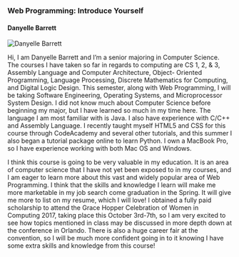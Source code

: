 ### Web Programming: Introduce Yourself
#### Danyelle Barrett

![Danyelle Barrett](https://scontent.fewr1-3.fna.fbcdn.net/v/t1.0-9/12472736_1518370175136518_5845334074427613761_n.jpg?oh=6725986528cf237617bcd97ee4bb218f&oe=5A1381B3)

Hi, I am Danyelle Barrett and I’m a senior majoring in Computer Science. The courses I have taken so far in regards to computing are CS 1, 2, & 3, Assembly Language and Computer Architecture, Object- Oriented Programming, Language Processing, Discrete Mathematics for Computing, and Digital Logic Design. This semester, along with Web Programming, I will be taking Software Engineering, Operating Systems, and Microprocessor System Design. I did not know much about Computer Science before beginning my major, but I have learned so much in my time here. The language I am most familiar with is Java. I also have experience with C/C++ and Assembly Language. I recently taught myself HTML5 and CSS for this course through CodeAcademy and several other tutorials, and this summer I also began a tutorial package online to learn Python. I own a MacBook Pro, so I have experience working with both Mac OS and Windows. 

I think this course is going to be very valuable in my education. It is an area of computer science that I have not yet been exposed to in my courses, and I am eager to learn more about this vast and widely popular area of Web Programming. I think that the skills and knowledge I learn will make me more marketable in my job search come graduation in the Spring. It will give me more to list on my resume, which I will love! I obtained a fully paid scholarship to attend the Grace Hopper Celebration of Women in Computing 2017, taking place this October 3rd-7th, so I am very excited to see how topics mentioned in class may be discussed in more depth down at the conference in Orlando. There is also a huge career fair at the convention, so I will be much more confident going in to it knowing I have some extra skills and knowledge from this course!
